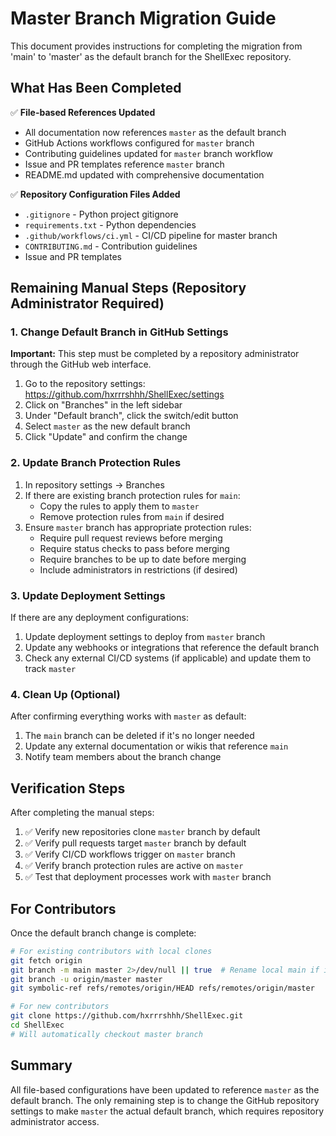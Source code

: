 # Master Branch Migration Guide

This document provides instructions for completing the migration from 'main' to 'master' as the default branch for the ShellExec repository.

## What Has Been Completed

✅ **File-based References Updated**
- All documentation now references `master` as the default branch
- GitHub Actions workflows configured for `master` branch
- Contributing guidelines updated for `master` branch workflow
- Issue and PR templates reference `master` branch
- README.md updated with comprehensive documentation

✅ **Repository Configuration Files Added**
- `.gitignore` - Python project gitignore
- `requirements.txt` - Python dependencies
- `.github/workflows/ci.yml` - CI/CD pipeline for master branch
- `CONTRIBUTING.md` - Contribution guidelines
- Issue and PR templates

## Remaining Manual Steps (Repository Administrator Required)

### 1. Change Default Branch in GitHub Settings

**Important:** This step must be completed by a repository administrator through the GitHub web interface.

1. Go to the repository settings: https://github.com/hxrrrshhh/ShellExec/settings
2. Click on "Branches" in the left sidebar
3. Under "Default branch", click the switch/edit button
4. Select `master` as the new default branch
5. Click "Update" and confirm the change

### 2. Update Branch Protection Rules

1. In repository settings → Branches
2. If there are existing branch protection rules for `main`:
   - Copy the rules to apply them to `master`
   - Remove protection rules from `main` if desired
3. Ensure `master` branch has appropriate protection rules:
   - Require pull request reviews before merging
   - Require status checks to pass before merging
   - Require branches to be up to date before merging
   - Include administrators in restrictions (if desired)

### 3. Update Deployment Settings

If there are any deployment configurations:
1. Update deployment settings to deploy from `master` branch
2. Update any webhooks or integrations that reference the default branch
3. Check any external CI/CD systems (if applicable) and update them to track `master`

### 4. Clean Up (Optional)

After confirming everything works with `master` as default:
1. The `main` branch can be deleted if it's no longer needed
2. Update any external documentation or wikis that reference `main`
3. Notify team members about the branch change

## Verification Steps

After completing the manual steps:

1. ✅ Verify new repositories clone `master` branch by default
2. ✅ Verify pull requests target `master` branch by default
3. ✅ Verify CI/CD workflows trigger on `master` branch
4. ✅ Verify branch protection rules are active on `master`
5. ✅ Test that deployment processes work with `master` branch

## For Contributors

Once the default branch change is complete:

```bash
# For existing contributors with local clones
git fetch origin
git branch -m main master 2>/dev/null || true  # Rename local main if it exists
git branch -u origin/master master
git symbolic-ref refs/remotes/origin/HEAD refs/remotes/origin/master

# For new contributors
git clone https://github.com/hxrrrshhh/ShellExec.git
cd ShellExec
# Will automatically checkout master branch
```

## Summary

All file-based configurations have been updated to reference `master` as the default branch. The only remaining step is to change the GitHub repository settings to make `master` the actual default branch, which requires repository administrator access.
